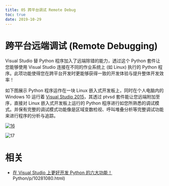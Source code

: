 ```yaml
---
title: 05 跨平台调试 Remote Debug
toc: true
date: 2019-10-29
---
```

# 跨平台远端调试 (Remote Debugging)

Visual Studio 替 Python 程序加入了远端除错的能力，透过这个 Python 套件让您能够使用 Visual Studio 连接在不同的作业系统上 (如 Linux) 执行的 Python 程序。此项功能使得您在跨平台开发时更能够获得一致的开发体验与提升整体开发效率！

如下图展示 Python 程序运作在一块 Linux 嵌入式开发板上，同时在个人电脑内的 Windows 10 运行着 [Visual Studio 2015](http://www.codeceo.com/article/5-vs-2015-preview-features.html)，其透过 ptvsd 套件能让您远端附加至序，直接对 Linux 嵌入式开发板上运行的 Python 程序进行如您所熟悉的调试模式。并保有完整的调试模式功能像是区域变数检视、呼叫堆叠分析等完整调试功能来进行程序的分析与追踪。

[![16](http://static.codeceo.com/images/2016/05/f287660765b9f1ebda74760afadd66cc.jpg)](http://images2015.cnblogs.com/news/66372/201605/66372-20160526172523131-138322127.jpg)

![17](http://static.codeceo.com/images/2016/05/aeec983e86271733177fd10b3d218cd1.jpg)



# 相关

- [在 Visual Studio 上更好开发 Python 的六大功能！](https://www.cnblogs.com/paisenPython/p/10281080.html)
Python/p/10281080.html)
